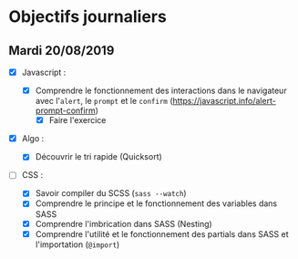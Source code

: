 # Objectifs journaliers

## Mardi 20/08/2019

- [x] Javascript :

  - [x] Comprendre le fonctionnement des interactions dans le navigateur avec l'`alert`, le `prompt` et le `confirm` (https://javascript.info/alert-prompt-confirm)
    - [x] Faire l'exercice

- [x] Algo :

  - [x] Découvrir le tri rapide (Quicksort)

- [ ] CSS :
  - [x] Savoir compiler du SCSS (`sass --watch`)
  - [x] Comprendre le principe et le fonctionnement des variables dans SASS
  - [x] Comprendre l'imbrication dans SASS (Nesting)
  - [x] Comprendre l'utilité et le fonctionnement des partials dans SASS et l'importation (`@import`)
